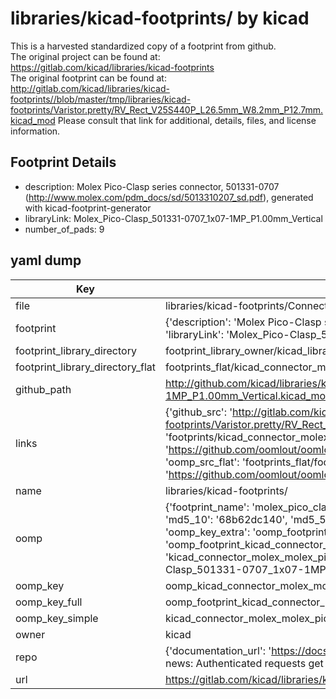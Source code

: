 # libraries/kicad-footprints/ by kicad  
This is a harvested standardized copy of a footprint from github.  
The original project can be found at:  
https://gitlab.com/kicad/libraries/kicad-footprints  
The original footprint can be found at:
http://gitlab.com/kicad/libraries/kicad-footprints//blob/master/tmp/libraries/kicad-footprints/Varistor.pretty/RV_Rect_V25S440P_L26.5mm_W8.2mm_P12.7mm.kicad_mod
Please consult that link for additional, details, files, and license information.  
## Footprint Details
* description: Molex Pico-Clasp series connector, 501331-0707 (http://www.molex.com/pdm_docs/sd/5013310207_sd.pdf), generated with kicad-footprint-generator  
* libraryLink: Molex_Pico-Clasp_501331-0707_1x07-1MP_P1.00mm_Vertical  
* number_of_pads: 9  
## yaml dump  
| Key | Value |  
| --- | --- |  
| file | libraries/kicad-footprints/Connector_Molex.pretty/Molex_Pico-Clasp_501331-0707_1x07-1MP_P1.00mm_Vertical.kicad_mod |  
| footprint | {'description': 'Molex Pico-Clasp series connector, 501331-0707 (http://www.molex.com/pdm_docs/sd/5013310207_sd.pdf), generated with kicad-footprint-generator', 'libraryLink': 'Molex_Pico-Clasp_501331-0707_1x07-1MP_P1.00mm_Vertical', 'number_of_pads': 9} |  
| footprint_library_directory | footprint_library_owner/kicad_libraries/kicad-footprints/ |  
| footprint_library_directory_flat | footprints_flat/kicad_connector_molex_molex_pico_clasp_501331_0707_1x07_1mp_p1_00mm_vertical/working |  
| github_path | http://github.com/kicad/libraries/kicad-footprints//blob/master/tmp/libraries/kicad-footprints/Connector_Molex.pretty/Molex_Pico-Clasp_501331-0707_1x07-1MP_P1.00mm_Vertical.kicad_mod |  
| links | {'github_src': 'http://gitlab.com/kicad/libraries/kicad-footprints//blob/master/tmp/libraries/kicad-footprints/Varistor.pretty/RV_Rect_V25S440P_L26.5mm_W8.2mm_P12.7mm.kicad_mod', 'github_src_repo': 'https://gitlab.com/kicad/libraries/kicad-footprints', 'oomp_bot': 'footprints/kicad_connector_molex_molex_pico_clasp_501331_0707_1x07_1mp_p1_00mm_vertical/working', 'oomp_bot_github': 'https://github.com/oomlout/oomlout_oomp_footprint_bot/tree/main/footprints/kicad_connector_molex_molex_pico_clasp_501331_0707_1x07_1mp_p1_00mm_vertical/working', 'oomp_src_flat': 'footprints_flat/footprints_flat/kicad_connector_molex_molex_pico_clasp_501331_0707_1x07_1mp_p1_00mm_vertical/working', 'oomp_src_flat_github': 'https://github.com/oomlout/oomlout_oomp_footprint_src/tree/main/footprints_flat/kicad_connector_molex_molex_pico_clasp_501331_0707_1x07_1mp_p1_00mm_vertical/working'} |  
| name | libraries/kicad-footprints/ |  
| oomp | {'footprint_name': 'molex_pico_clasp_501331_0707_1x07_1mp_p1_00mm_vertical', 'library_name': 'connector_molex', 'md5': '68b62dc14099e92432e4d96634db441b', 'md5_10': '68b62dc140', 'md5_5': '68b62', 'md5_6': '68b62d', 'oomp_key': 'oomp_kicad_connector_molex_molex_pico_clasp_501331_0707_1x07_1mp_p1_00mm_vertical', 'oomp_key_extra': 'oomp_footprint_kicad_connector_molex_molex_pico_clasp_501331_0707_1x07_1mp_p1_00mm_vertical', 'oomp_key_full': 'oomp_footprint_kicad_connector_molex_molex_pico_clasp_501331_0707_1x07_1mp_p1_00mm_vertical_68b62d', 'oomp_key_simple': 'kicad_connector_molex_molex_pico_clasp_501331_0707_1x07_1mp_p1_00mm_vertical', 'original_filename': 'libraries/kicad-footprints/Connector_Molex.pretty/Molex_Pico-Clasp_501331-0707_1x07-1MP_P1.00mm_Vertical.kicad_mod', 'owner_name': 'kicad'} |  
| oomp_key | oomp_kicad_connector_molex_molex_pico_clasp_501331_0707_1x07_1mp_p1_00mm_vertical |  
| oomp_key_full | oomp_footprint_kicad_connector_molex_molex_pico_clasp_501331_0707_1x07_1mp_p1_00mm_vertical |  
| oomp_key_simple | kicad_connector_molex_molex_pico_clasp_501331_0707_1x07_1mp_p1_00mm_vertical |  
| owner | kicad |  
| repo | {'documentation_url': 'https://docs.github.com/rest/overview/resources-in-the-rest-api#rate-limiting', 'message': "API rate limit exceeded for 84.66.173.59. (But here's the good news: Authenticated requests get a higher rate limit. Check out the documentation for more details.)"} |  
| url | https://gitlab.com/kicad/libraries/kicad-footprints |  

